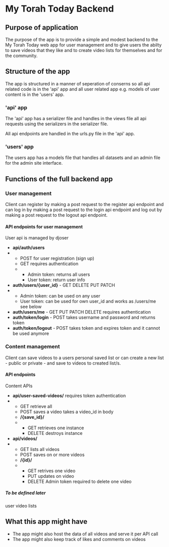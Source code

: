 # My Torah Today Backend

## Purpose of application

The purpose of the app is to provide a simple and modest backend to the My Torah Today web app for user management and to give users the abilty to save videos that they like and to create video lists for themselves and for the community.

## Structure of the app

The app is structured in a manner of seperation of conserns so all api related code is in the 'api' app and all user related app e.g. models of user content is in the 'users' app.

### 'api' app

The 'api' app has a serializer file and handles in the views file all api requests using the serializers in the serializer file.

All api endpoints are handled in the urls.py file in the 'api' app.

### 'users' app

The users app has a models file that handles all datasets and an admin file for the admin site interface.

## Functions of the full backend app

### User management

Client can register by making a post request to the register api endpoint and can log in by making a post request to the login api endpoint and log out by making a post request to the logout api endpoint.

#### API endpoints for user management

User api is managed by djoser

* **api/auth/users**
* * POST for user registration (sign up)
  * GET requires authentication
  * * Admin token: returns all users
    * User token: return user info
* **auth/users/{user_id}**  - GET DELETE PUT PATCH
* * Admin token: can be used on any user
  * User token: can be used for own user_id and works as /users/me see below
* **auth/users/me**  -  GET PUT PATCH DELETE requires authentication
* **auth/token/login** - POST takes username and password and returns token
* **auth/token/logout** -  POST takes token and expires token and it cannot be used anymore

### Content management

Client can save videos to a users personal saved list or can create a new list - public or private - and save to videos to created list/s.

#### API endpoints

Content APIs

* **api/user-saved-videos/** requires token authentication
* * GET retrieve all
  * POST saves a video takes a video_id in body
  * **/{save_id}/**
  * * GET retrieves one instance
    * DELETE destroys instance
* **api/videos/**
* * GET lists all videos
  * POST saves on or more videos
  * **/{id}/**
  * * GET retrives one video
    * PUT updates on video
    * DELETE Admin token required to delete one video

##### To be defined later

user video lists

## What this app might have

* The app might also host the data of all videos and serve it per API call
* The app might also keep track of likes and comments on videos
